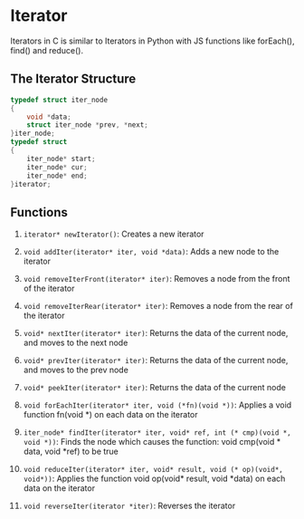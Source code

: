 # Iterator #
Iterators in C is similar to Iterators in Python with JS functions like forEach(), find() and reduce().

## The Iterator Structure ##
```C
typedef struct iter_node
{
	void *data;
	struct iter_node *prev, *next;
}iter_node;
typedef struct
{
	iter_node* start;
	iter_node* cur;
	iter_node* end;
}iterator;
```
## Functions ##
1. ```iterator* newIterator()```: Creates a new iterator
2. ```void addIter(iterator* iter, void *data)```: Adds a new node to the iterator
3. ```void removeIterFront(iterator* iter)```: Removes a node from the front of the iterator
4. ```void removeIterRear(iterator* iter)```: Removes a node from the rear of the iterator
5. ```void* nextIter(iterator* iter)```: Returns the data of the current node, and moves to the next node
6. ```void* prevIter(iterator* iter)```: Returns the data of the current node, and moves to the prev node
7. ```void* peekIter(iterator* iter)```: Returns the data of the current node

8. ```void forEachIter(iterator* iter, void (*fn)(void *))```: Applies a void function fn(void *) on each data on the iterator 
9. ```iter_node* findIter(iterator* iter, void* ref, int (* cmp)(void *, void *))```: Finds the node which causes the function: void cmp(void * data, void *ref) to be true
10. ```void reduceIter(iterator* iter, void* result, void (* op)(void*, void*))```: Applies the function void op(void* result, void *data) on each data on the iterator  
11. ```void reverseIter(iterator *iter)```: Reverses the iterator

